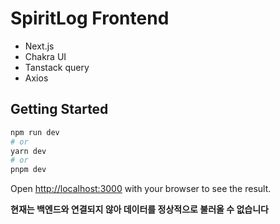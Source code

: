 # SpiritLog Frontend

- Next.js
- Chakra UI
- Tanstack query
- Axios

## Getting Started

```bash
npm run dev
# or
yarn dev
# or
pnpm dev
```

Open [http://localhost:3000](http://localhost:3000) with your browser to see the result.

**현재는 백엔드와 연결되지 않아 데이터를 정상적으로 불러올 수 없습니다**
